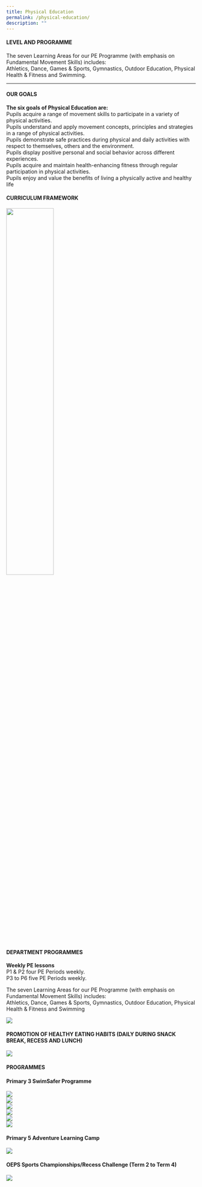 ```yaml
---
title: Physical Education
permalink: /physical-education/
description: ""
---
```

<h4><strong>LEVEL AND PROGRAMME</strong></h4>
<p>The seven Learning Areas for our PE Programme (with emphasis on Fundamental Movement Skills) includes:<br />Athletics, Dance, Games &amp; Sports, Gymnastics, Outdoor Education, Physical Health &amp; Fitness and Swimming.</p><hr>
<h4>OUR GOALS</h4>
<p><strong>The six goals of Physical Education are:<br /></strong>Pupils acquire a range of movement skills to participate in a variety of physical activities.<br />Pupils understand and apply movement concepts, principles and strategies in a range of physical activities.<br />Pupils demonstrate safe practices during physical and daily activities with respect to themselves, others and the environment.<br />Pupils display positive personal and social behavior across different experiences.<br />Pupils acquire and maintain health-enhancing fitness through regular participation in physical activities.<br />Pupils enjoy and value the benefits of living a physically active and healthy life</p>
<h4><strong>CURRICULUM FRAMEWORK</strong></h4>
<img style="width: 50%;" src="/images/pe1.png" />
<h4><strong>DEPARTMENT PROGRAMMES</strong></h4>
<p><strong>Weekly PE lessons<br /></strong>P1 &amp; P2 four PE Periods weekly.<br />P3 to P6 five PE Periods weekly.</p>
<p>The seven Learning Areas for our PE Programme (with emphasis on Fundamental Movement Skills) includes:<br />Athletics, Dance, Games &amp; Sports, Gymnastics, Outdoor Education, Physical Health &amp; Fitness and Swimming</p>
<img src="/images/pe2.png">
<h4><strong>PROMOTION OF HEALTHY EATING HABITS (DAILY DURING SNACK BREAK, RECESS AND LUNCH)</strong></h4>
<img src="/images/pe3.png">
<h4><strong>PROGRAMMES</strong></h4>
<h4>Primary 3 SwimSafer Programme</h4>
<img src="/images/pe4.jpg"><br>
<img src="/images/pe5.jpg"><br>
<img src="/images/pe6.jpg"><br>
<img src="/images/pe7.jpg"><br>
<img src="/images/pe8.jpg"><br>
<img src="/images/pe9.jpg">
<h4>Primary 5 Adventure Learning Camp</h4>
<img src="/images/pe10.png">
<h4>OEPS Sports Championships/Recess Challenge (Term 2 to Term 4)</h4>
<img src="/images/pe11.png">